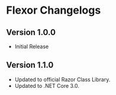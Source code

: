 # Flexor Changelogs


## Version 1.0.0
* Initial Release

## Version 1.1.0
* Updated to official Razor Class Library.
* Updated to .NET Core 3.0.